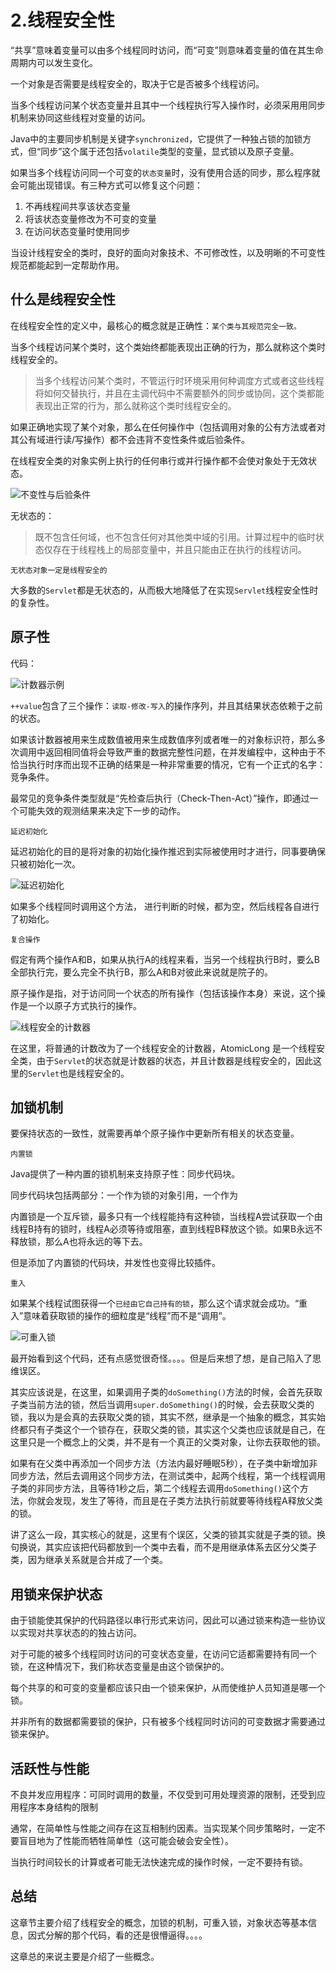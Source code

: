 # 2.线程安全性
“共享”意味着变量可以由多个线程同时访问，而“可变”则意味着变量的值在其生命周期内可以发生变化。

一个对象是否需要是线程安全的，取决于它是否被多个线程访问。

当多个线程访问某个状态变量并且其中一个线程执行写入操作时，必须采用用同步机制来协同这些线程对变量的访问。

Java中的主要同步机制是关键字`synchronized`，它提供了一种独占锁的加锁方式，但“同步”这个属于还包括`volatile`类型的变量，显式锁以及原子变量。


如果当多个线程访问同一个可变的`状态变量`时，没有使用合适的同步，那么程序就会可能出现错误。有三种方式可以修复这个问题：
1. 不再线程间共享该状态变量
2. 将该状态变量修改为不可变的变量
3. 在访问状态变量时使用同步

当设计线程安全的类时，良好的面向对象技术、不可修改性，以及明晰的不可变性规范都能起到一定帮助作用。

## 什么是线程安全性
在线程安全性的定义中，最核心的概念就是正确性：`某个类与其规范完全一致。`

当多个线程访问某个类时，这个类始终都能表现出正确的行为，那么就称这个类时线程安全的。

>当多个线程访问某个类时，不管运行时环境采用何种调度方式或者这些线程将如何交替执行，并且在主调代码中不需要额外的同步或协同，这个类都能表现出正常的行为，那么就称这个类时线程安全的。

如果正确地实现了某个对象，那么在任何操作中（包括调用对象的公有方法或者对其公有域进行读/写操作）都不会违背不变性条件或后验条件。

在线程安全类的对象实例上执行的任何串行或并行操作都不会使对象处于无效状态。

![不变性与后验条件](https://tva3.sinaimg.cn/large/005VwC5mly1g865wzujvaj30pa061tdh.jpg)

无状态的：
>既不包含任何域，也不包含任何对其他类中域的引用。计算过程中的临时状态仅存在于线程栈上的局部变量中，并且只能由正在执行的线程访问。

`无状态对象一定是线程安全的`

大多数的`Servlet`都是无状态的，从而极大地降低了在实现`Servlet`线程安全性时的复杂性。

## 原子性
代码：

![计数器示例](https://tva3.sinaimg.cn/large/005VwC5mly1g866beqfnoj30lb07r75a.jpg)

`++value`包含了三个操作：`读取-修改-写入`的操作序列，并且其结果状态依赖于之前的状态。

如果该计数器被用来生成数值被用来生成数值序列或者唯一的对象标识符，那么多次调用中返回相同值将会导致严重的数据完整性问题，在并发编程中，这种由于不恰当执行时序而出现不正确的结果是一种非常重要的情况，它有一个正式的名字：竞争条件。

最常见的竞争条件类型就是“先检查后执行（Check-Then-Act）”操作，即通过一个可能失效的观测结果来决定下一步的动作。

`延迟初始化`

延迟初始化的目的是将对象的初始化操作推迟到实际被使用时才进行，同事要确保只被初始化一次。

![延迟初始化](https://tva1.sinaimg.cn/large/005VwC5mly1g86tq43oe2j30pj083ab7.jpg)

如果多个线程同时调用这个方法， 进行判断的时候，都为空，然后线程各自进行了初始化。

`复合操作`

假定有两个操作A和B，如果从执行A的线程来看，当另一个线程执行B时，要么B全部执行完，要么完全不执行B，那么A和B对彼此来说就是院子的。

原子操作是指，对于访问同一个状态的所有操作（包括该操作本身）来说，这个操作是一个以原子方式执行的操作。

![线程安全的计数器](https://tva1.sinaimg.cn/large/005VwC5mly1g86yxk4ysqj30uv0arq56.jpg)

在这里，将普通的计数改为了一个线程安全的计数器，AtomicLong 是一个线程安全类，由于`Servlet`的状态就是计数器的状态，并且计数器是线程安全的，因此这里的`Servlet`也是线程安全的。

## 加锁机制
要保持状态的一致性，就需要再单个原子操作中更新所有相关的状态变量。

`内置锁`

Java提供了一种内置的锁机制来支持原子性：同步代码块。

同步代码块包括两部分：一个作为锁的对象引用，一个作为

内置锁是一个互斥锁，最多只有一个线程能持有这种锁，当线程A尝试获取一个由线程B持有的锁时，线程A必须等待或阻塞，直到线程B释放这个锁。如果B永远不释放锁，那么A也将永远的等下去。

但是添加了内置锁的代码块，并发性也变得比较插件。

`重入`

如果某个线程试图获得一个`已经由它自己持有的锁`，那么这个请求就会成功。“重入”意味着获取锁的操作的细粒度是“线程”而不是“调用”。

![可重入锁](https://tvax4.sinaimg.cn/large/005VwC5mly1g870fbdc7aj310q0cotar.jpg)

最开始看到这个代码，还有点感觉很奇怪。。。。但是后来想了想，是自己陷入了思维误区。

其实应该说是，在这里，如果调用子类的`doSomething()`方法的时候，会首先获取子类当前方法的锁，然后当调用`super.doSomething()`的时候，会去获取父类的锁，我以为是会真的去获取父类的锁，其实不然，继承是一个抽象的概念，其实始终都只有子类这个一个锁存在，获取父类的锁，其实这个父类也应该就是自己，在这里只是一个概念上的父类，并不是有一个真正的父类对象，让你去获取他的锁。

如果有在父类中再添加一个同步方法（方法内最好睡眠5秒），在子类中新增加非同步方法，然后去调用这个同步方法，在测试类中，起两个线程，第一个线程调用子类的非同步方法，且等待1秒之后，第二个线程去调用`doSomething()`这个方法，你就会发现，发生了等待，而且是在子类方法执行前就要等待线程A释放父类的锁。

讲了这么一段，其实核心的就是，这里有个误区，父类的锁其实就是子类的锁。换句换说，其实应该把代码都放到一个类中去看，而不是用继承体系去区分父类子类，因为继承关系就是合并成了一个类。

## 用锁来保护状态
由于锁能使其保护的代码路径以串行形式来访问，因此可以通过锁来构造一些协议以实现对共享状态的的独占访问。

对于可能的被多个线程同时访问的可变状态变量，在访问它适都需要持有同一个锁，在这种情况下，我们称状态变量是由这个锁保护的。

每个共享的和可变的变量都应该只由一个锁来保护，从而使维护人员知道是哪一个锁。

并非所有的数据都需要锁的保护，只有被多个线程同时访问的可变数据才需要通过锁来保护。

## 活跃性与性能

不良并发应用程序：可同时调用的数量，不仅受到可用处理资源的限制，还受到应用程序本身结构的限制

通常，在简单性与性能之间存在这互相制约因素。当实现某个同步策略时，一定不要盲目地为了性能而牺牲简单性（这可能会破会安全性）。

当执行时间较长的计算或者可能无法快速完成的操作时候，一定不要持有锁。

## 总结
这章节主要介绍了线程安全的概念，加锁的机制，可重入锁，对象状态等基本信息，因式分解的那个代码，看的还是很懵逼得。。。。

这章总的来说主要是介绍了一些概念。
